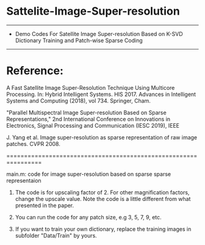 # Sattelite-Image-Super-resolution
*****************************************************************
* Demo Codes For Satellite Image Super-resolution Based on K-SVD 
Dictionary Training and Patch-wise Sparse Coding          
*****************************************************************

Reference:
================================================================

A Fast Satellite Image Super-Resolution Technique Using Multicore Processing. In: Hybrid Intelligent Systems. HIS 2017. Advances in Intelligent Systems and Computing (2018), vol 734. Springer, Cham. 

"Parallel Multispectral Image Super-resolution Based on Sparse Representations,"  2nd International Conference on Innovations in Electronics, Signal Processing and Communication (IESC 2019), IEEE

J. Yang et al. Image super-resolution as sparse representation of raw image patches. CVPR 2008.

================================================================

main.m: code for image super-resolution based on sparse sparse representaion

1. The  code is for upscaling factor of 2. For other magnification factors, change the upscale value. Note the code is a little different from what presented in the paper. 

2. You can run the code for any patch size, e.g 3, 5, 7, 9, etc.

3. If you want to train your own dictionary, replace the training images in subfolder "Data/Train" by yours.
